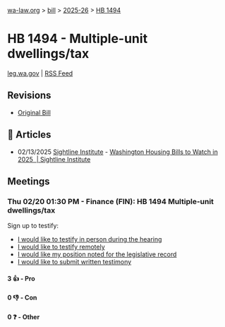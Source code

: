 [wa-law.org](/) > [bill](/bill/) > [2025-26](/bill/2025-26/) > [HB 1494](/bill/2025-26/hb/1494/)

# HB 1494 - Multiple-unit dwellings/tax
[leg.wa.gov](https://app.leg.wa.gov/billsummary?BillNumber=1494&Year=2025&Initiative=false) | [RSS Feed](./rss.xml)

## Revisions
* [Original Bill](1/)

## 📰 Articles
* 02/13/2025 [Sightline Institute](/org/sightline_institute/) - [Washington Housing Bills to Watch in 2025  | Sightline Institute](https://www.sightline.org/2025/02/13/washington-housing-bills-to-watch-in-2025/#:~:text=HB%201494)

## Meetings
### Thu 02/20 01:30 PM - Finance (FIN): HB 1494 Multiple-unit dwellings/tax
Sign up to testify:
* [I would like to testify in person during the hearing](https://app.leg.wa.gov/csi/Testifier/Add?chamber=House&mId=32814&aId=163935&caId=25939&tId=1)
* [I would like to testify remotely](https://app.leg.wa.gov/csi/Testifier/Add?chamber=House&mId=32814&aId=163935&caId=25939&tId=2)
* [I would like my position noted for the legislative record](https://app.leg.wa.gov/csi/Testifier/Add?chamber=House&mId=32814&aId=163935&caId=25939&tId=3)
* [I would like to submit written testimony](https://app.leg.wa.gov/csi/Testifier/Add?chamber=House&mId=32814&aId=163935&caId=25939&tId=4)

#### 3 👍 - Pro

#### 0 👎 - Con

#### 0 ❓ - Other
